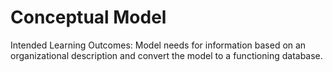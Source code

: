 # Conceptual Model
Intended Learning Outcomes: 
Model needs for information based on an organizational description and convert the model to a functioning database.
